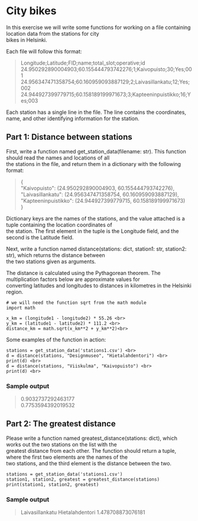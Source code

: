 # City bikes

In this exercise we will write some functions for working on a file containing location data from the stations for 
city <br> 
bikes in Helsinki.

Each file will follow this format:

> Longitude;Latitude;FID;name;total_slot;operative;id <br>
24.950292890004903;60.155444793742276;1;Kaivopuisto;30;Yes;001 <br>
24.956347471358754;60.160959093887129;2;Laivasillankatu;12;Yes;002 <br>
24.944927399779715;60.158189199971673;3;Kapteeninpuistikko;16;Yes;003 <br>

Each station has a single line in the file. The line contains the coordinates, name,
and other identifying information for the station.

## Part 1: Distance between stations

First, write a function named get_station_data(filename: str). This function should read the names and locations of all<br> 
the stations in the file, and return them in a dictionary with the following format:

>{ <br>
  "Kaivopuisto": (24.950292890004903, 60.155444793742276), <br>
  "Laivasillankatu": (24.956347471358754, 60.160959093887129), <br>
  "Kapteeninpuistikko": (24.944927399779715, 60.158189199971673) <br>
}

Dictionary keys are the names of the stations, and the value attached is a tuple containing the location coordinates of<br> 
the station. The first element in the tuple is the Longitude field, and the second is the Latitude field.

Next, write a function named distance(stations: dict, station1: str, station2: str), which returns the distance between<br> 
the two stations given as arguments.

The distance is calculated using the Pythagorean theorem. The multiplication factors below are approximate values for<br> 
converting latitudes and longitudes to distances in kilometres in the Helsinki region.

```
# we will need the function sqrt from the math module 
import math

x_km = (longitude1 - longitude2) * 55.26 <br>
y_km = (latitude1 - latitude2) * 111.2 <br>
distance_km = math.sqrt(x_km**2 + y_km**2)<br>
```

Some examples of the function in action:
```
stations = get_station_data('stations1.csv') <br>
d = distance(stations, "Designmuseo", "Hietalahdentori") <br>
print(d) <br>
d = distance(stations, "Viiskulma", "Kaivopuisto") <br>
print(d) <br>
```

### Sample output
>0.9032737292463177 <br>
>0.7753594392019532 <br>

## Part 2: The greatest distance

Please write a function named greatest_distance(stations: dict), which works out the two stations on the list with the<br> 
greatest distance from each other. The function should return a tuple, where the first two elements are the names of the<br> 
two stations, and the third element is the distance between the two.

``` 
stations = get_station_data('stations1.csv')
station1, station2, greatest = greatest_distance(stations)
print(station1, station2, greatest)
```

### Sample output
> Laivasillankatu Hietalahdentori 1.478708873076181